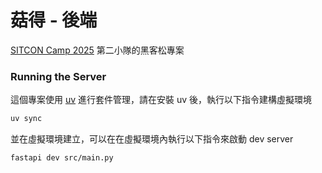 # 菇得 - 後端

[SITCON Camp 2025](https://sitcon.camp/2025) 第二小隊的黑客松專案

### Running the Server

這個專案使用 [uv](https://docs.astral.sh/uv) 進行套件管理，請在安裝 uv 後，執行以下指令建構虛擬環境

```bash
uv sync
```

並在虛擬環境建立，可以在在虛擬環境內執行以下指令來啟動 dev server

```bash
fastapi dev src/main.py
```
